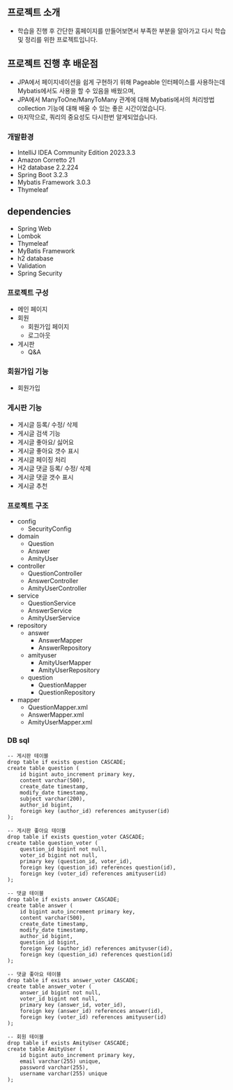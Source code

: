 ## 프로젝트 소개
- 학습을 진행 후 간단한 홈페이지를 만들어보면서 부족한 부분을 알아가고 다시 학습 및 정리를 위한 프로젝트입니다.

## 프로젝트 진행 후 배운점
- JPA에서 페이지네이션을 쉽게 구현하기 위해 Pageable 인터페이스를 사용하는데 Mybatis에서도 사용을 할 수 있음을 배웠으며,
- JPA에서 ManyToOne/ManyToMany 관계에 대해 Mybatis에서의 처리방법 collection 기능에 대해 배울 수 있는 좋은 시간이었습니다.
- 마지막으로, 쿼리의 중요성도 다시한번 알게되었습니다.

### 개발환경
- IntelliJ IDEA Community Edition 2023.3.3
- Amazon Corretto 21
- H2 database 2.2.224
- Spring Boot 3.2.3
- Mybatis Framework 3.0.3
- Thymeleaf

## dependencies
- Spring Web
- Lombok
- Thymeleaf
- MyBatis Framework
- h2 database
- Validation
- Spring Security

### 프로젝트 구성
- 메인 페이지
- 회원
  - 회원가입 페이지
  - 로그아웃
- 게시판
  - Q&A

### 회원가입 기능
- 회원가입

### 게시판 기능
- 게시글 등록/ 수정/ 삭제
- 게시글 검색 기능
- 게시글 좋아요/ 싫어요
- 게시글 좋아요 갯수 표시
- 게시글 페이징 처리
- 게시글 댓글 등록/ 수정/ 삭제
- 게시글 댓글 갯수 표시
- 게시글 추천

### 프로젝트 구조
- config
  - SecurityConfig
- domain
  - Question
  - Answer
  - AmityUser
- controller
  - QuestionController
  - AnswerController
  - AmityUserController
- service
  - QuestionService
  - AnswerService
  - AmityUserService
- repository
  - answer
    - AnswerMapper 
    - AnswerRepository 
  - amityuser
    - AmityUserMapper
    - AmityUserRepository
  - question
    - QuestionMapper
    - QuestionRepository
- mapper
  - QuestionMapper.xml
  - AnswerMapper.xml
  - AmityUserMapper.xml


### DB sql
```
-- 게시판 테이블
drop table if exists question CASCADE;
create table question (
    id bigint auto_increment primary key,
    content varchar(500),
    create_date timestamp,
    modify_date timestamp,
    subject varchar(200),
    author_id bigint,
    foreign key (author_id) references amityuser(id)
);

-- 게시판 좋아요 테이블
drop table if exists question_voter CASCADE;
create table question_voter (
    question_id bigint not null,
    voter_id bigint not null,
    primary key (question_id, voter_id),
    foreign key (question_id) references question(id),
    foreign key (voter_id) references amityuser(id)
);

-- 댓글 테이블
drop table if exists answer CASCADE;
create table answer (
    id bigint auto_increment primary key,
    content varchar(500),
    create_date timestamp,
    modify_date timestamp,
    author_id bigint,
    question_id bigint,
    foreign key (author_id) references amityuser(id),
    foreign key (question_id) references question(id)
);

-- 댓글 좋아요 테이블
drop table if exists answer_voter CASCADE;
create table answer_voter (
    answer_id bigint not null,
    voter_id bigint not null,
    primary key (answer_id, voter_id),
    foreign key (answer_id) references answer(id),
    foreign key (voter_id) references amityuser(id)
);

-- 회원 테이블
drop table if exists AmityUser CASCADE;
create table AmityUser (
    id bigint auto_increment primary key,
    email varchar(255) unique,
    password varchar(255),
    username varchar(255) unique
);
```